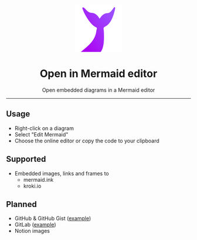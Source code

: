 <div align="center">
  <img src="icon.svg" width="128" />
</div>

<h1 align="center">
  Open in Mermaid editor
</h1>

<p align="center">
  Open embedded diagrams in a Mermaid editor
</p>

---

## Usage

- Right-click on a diagram
- Select "Edit Mermaid"
- Choose the online editor or copy the code to your clipboard

## Supported

- Embedded images, links and frames to
  - mermaid.ink
  - kroki.io

## Planned

- GitHub & GitHub Gist ([example](https://gist.github.com/martinwoodward/8ad6296118c975510766d80310db71fd))
- GitLab ([example](https://gitlab.com/gitlab-com/www-gitlab-com/blob/master/sites/handbook/source/handbook/tools-and-tips/mermaid/index.html.md))
- Notion images

<!-- vim: set conceallevel=2 et ts=2 sw=2: -->
